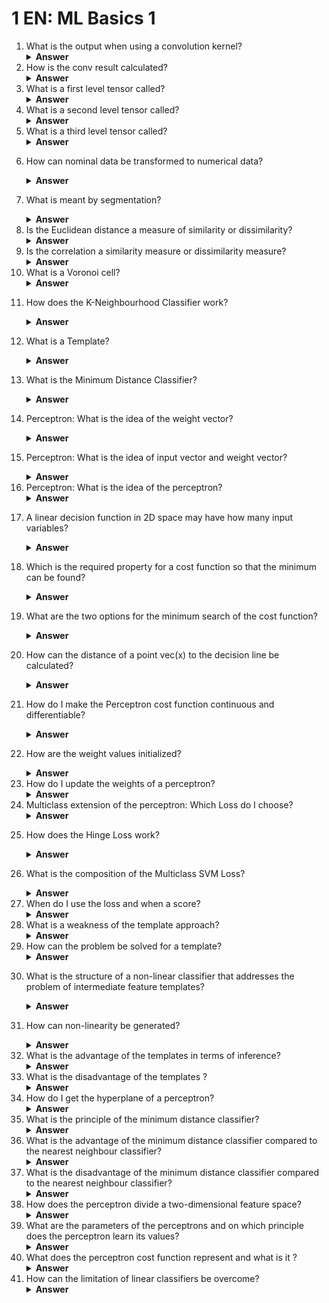 <h1>1 EN: ML Basics  1</h1>
<ol start=1>
<li>What is the output when using a convolution kernel?<details><summary><b>Answer</b></summary><ul>
<li>A real number</li>
</ul></details>
</li>
<li>How is the conv result calculated?<details><summary><b>Answer</b></summary><ul>
<li>Mean over the sum of the multiplications of image value with convolution kernel value</li>
</ul></details>
</li>
<li>What is a first level tensor called?<details><summary><b>Answer</b></summary><ul>
<li>Vector</li>
</ul></details>
</li>
<li>What is a second level tensor called?<details><summary><b>Answer</b></summary><ul>
<li>Matrix</li>
</ul></details>
</li>
<li>What is a third level tensor called?<details><summary><b>Answer</b></summary><ul>
<li>Tensor</li>
</ul></details>
</li>
<li>
<p>How can nominal data be transformed to numerical data?</p><details><summary><b>Answer</b></summary><p>
<ul>
<li>One Hot encoding</li>
</ul>
<p><img alt="data/1%20EN%20ML%20Basics%201%20c4761834b24c465c9eeabd9dcf126f86/Untitled.png" height="50%" src="data/1%20EN%20ML%20Basics%201%20c4761834b24c465c9eeabd9dcf126f86/Untitled.png" width="50%"/></p>
</p></details></li>
<li>
<p>What is meant by segmentation?</p><details><summary><b>Answer</b></summary><p>
<ul>
<li>Set of data belonging to an object of an object class c</li>
</ul>
</p></details></li>
<li>Is the Euclidean distance a measure of similarity or dissimilarity?<details><summary><b>Answer</b></summary><ul>
<li>Dissimilarity measure</li>
</ul></details>
</li>
<li>Is the correlation a similarity measure or dissimilarity measure?<details><summary><b>Answer</b></summary><ul>
<li>Similarity measure</li>
</ul></details>
</li>
<li>What is a Voronoi cell?<details><summary><b>Answer</b></summary><ul>
<li>Separation of the solution space into volumes (multi-dimensional) / surfaces (two-dimensional) using mid-perpendiculars between two adjacent points.</li>
</ul></details>
</li>
<li>
<p>How does the K-Neighbourhood Classifier work?</p><details><summary><b>Answer</b></summary><p>
<ul>
<li>A hypersphere is enlarged by a new point in feature space until k elements are contained. Then the class is assigned by a simple majority decision.</li>
</ul>
</p></details></li>
<li>
<p>What is a Template?</p><details><summary><b>Answer</b></summary><p>
<ul>
<li>
<p>Template objects are the mean of a certain class. This then results in the center of gravity of a cluster.</p>
<p><img alt="data/1%20EN%20ML%20Basics%201%20c4761834b24c465c9eeabd9dcf126f86/Untitled%201.png" height="50%" src="data/1%20EN%20ML%20Basics%201%20c4761834b24c465c9eeabd9dcf126f86/Untitled%201.png" width="50%"/></p>
<p>Source: Karlsruhe University of Applied Science - Prof. Dr. Norbert Link</p>
</li>
</ul>
</p></details></li>
<li>
<p>What is the Minimum Distance Classifier?</p><details><summary><b>Answer</b></summary><p>
<ul>
<li>If vec_x closer to template 1, then class c_1, otherwise class c_2</li>
</ul>
</p></details></li>
<li>
<p>Perceptron: What is the idea of the weight vector?</p><details><summary><b>Answer</b></summary><p>
<ul>
<li>
<p>The intuition behind the weight vector comes from the idea of calculating the Euclidean distance from an input vector and a template vector. (See questions about this). The Euclidean distance of two vectors can be resolved to</p>
<p><img alt="data/1%20EN%20ML%20Basics%201%20c4761834b24c465c9eeabd9dcf126f86/Untitled%202.png" height="50%" src="data/1%20EN%20ML%20Basics%201%20c4761834b24c465c9eeabd9dcf126f86/Untitled%202.png" width="50%"/></p>
<p>Source: Karlsruhe University of Applied Science - Prof. Dr. Norbert Link</p>
<p>The middle part shows the weight vector and the +2 the bias. Since we are doing continuous learning, we can define a weight vector w and a random bias. This gives the Euclidean distance when we calculate the scalar product of the input vector with the weight vector. Since the Euclidean distance is a dissimilarity measure, if it is greater than 0, it is assigned a different class than if it is less than 0.</p>
<p><img alt="data/1%20EN%20ML%20Basics%201%20c4761834b24c465c9eeabd9dcf126f86/Untitled%203.png" height="50%" src="data/1%20EN%20ML%20Basics%201%20c4761834b24c465c9eeabd9dcf126f86/Untitled%203.png" width="50%"/></p>
<p>Source: Karlsruhe University of Applied Science - Prof. Dr. Norbert Link</p>
</li>
</ul>
</p></details></li>
<li>
<p>Perceptron: What is the idea of input vector and weight vector?</p><details><summary><b>Answer</b></summary><p>
<ul>
<li>Calculate the Euclidean distance</li>
</ul>
</p></details></li>
<li>Perceptron: What is the idea of the perceptron?<details><summary><b>Answer</b></summary><ul>
<li>By means of continuous learning, we change the weight vector so that it creates a dividing line between two classes in our feature space.</li>
</ul></details>
</li>
<li>
<p>A linear decision function in 2D space may have how many input variables?</p><details><summary><b>Answer</b></summary><p>
<ul>
<li>Only one, because the function value adds another axis</li>
</ul>
<p><img alt="data/1%20EN%20ML%20Basics%201%20c4761834b24c465c9eeabd9dcf126f86/Untitled%204.png" height="50%" src="data/1%20EN%20ML%20Basics%201%20c4761834b24c465c9eeabd9dcf126f86/Untitled%204.png" width="50%"/></p>
<p>(Linear decision function)</p>
<p>Source: Karlsruhe University of Applied Science - Prof. Dr. Norbert Link</p>
</p></details></li>
<li>
<p>Which is the required property for a cost function so that the minimum can be found?</p><details><summary><b>Answer</b></summary><p>
<ul>
<li>Function must be continuous and differentiable</li>
</ul>
</p></details></li>
<li>
<p>What are the two options for the minimum search of the cost function?</p><details><summary><b>Answer</b></summary><p>
<ul>
<li>Numerical (Full Scanning)</li>
<li>Analytical (derivation)</li>
<li>In the following example, the cost function is the sum of the quantity of incorrectly classified vec(x)</li>
</ul>
<p><img alt="data/1%20EN%20ML%20Basics%201%20c4761834b24c465c9eeabd9dcf126f86/Untitled%205.png" height="50%" src="data/1%20EN%20ML%20Basics%201%20c4761834b24c465c9eeabd9dcf126f86/Untitled%205.png" width="50%"/></p>
<p>Source: Karlsruhe University of Applied Science - Prof. Dr. Norbert Link</p>
</p></details></li>
<li>
<p>How can the distance of a point vec(x) to the decision line be calculated?</p><details><summary><b>Answer</b></summary><p>
<p><img alt="data/1%20EN%20ML%20Basics%201%20c4761834b24c465c9eeabd9dcf126f86/Untitled%206.png" height="50%" src="data/1%20EN%20ML%20Basics%201%20c4761834b24c465c9eeabd9dcf126f86/Untitled%206.png" width="50%"/></p>
<p><img alt="data/1%20EN%20ML%20Basics%201%20c4761834b24c465c9eeabd9dcf126f86/Untitled%207.png" height="50%" src="data/1%20EN%20ML%20Basics%201%20c4761834b24c465c9eeabd9dcf126f86/Untitled%207.png" width="50%"/></p>
<p>Source: Karlsruhe University of Applied Science - Prof. Dr. Norbert Link</p>
</p></details></li>
<li>
<p>How do I make the Perceptron cost function continuous and differentiable?</p><details><summary><b>Answer</b></summary><p>
<ul>
<li>Use the distance of the incorrectly classified distances and add them up. The function becomes continuous, since we are now working with fine granularity, meaning that a slight change in w may produce a large variation in the result of the function value (hyperplane)</li>
</ul>
<p><img alt="data/1%20EN%20ML%20Basics%201%20c4761834b24c465c9eeabd9dcf126f86/Untitled%208.png" height="50%" src="data/1%20EN%20ML%20Basics%201%20c4761834b24c465c9eeabd9dcf126f86/Untitled%208.png" width="50%"/></p>
<p>Source: Karlsruhe University of Applied Science - Prof. Dr. Norbert Link</p>
</p></details></li>
<li>
<p>How are the weight values initialized?</p><details><summary><b>Answer</b></summary><p>
<ul>
<li>Random!</li>
<li>Never use 0, otherwise the algorithm cannot start</li>
</ul>
</p></details></li>
<li>How do I update the weights of a perceptron?<details><summary><b>Answer</b></summary><ul>
<li>Weight = weight - learning rate * slope of the cost function from w to at position k (which is the derivative of the cost function over w)</li>
</ul></details>
</li>
<li>Multiclass extension of the perceptron: Which Loss do I choose?<details><summary><b>Answer</b></summary><ul>
<li>Hinge-Loss or Maximum Margin Loss</li>
</ul></details>
</li>
<li>
<p>How does the Hinge Loss work?</p><details><summary><b>Answer</b></summary><p>
<ul>
<li>
<p>For each class the score is calculated and the goal is that the score for the correct class is greater than a certain delta + the accumulated sum of all other classes. If so, the cost would be 0, if in the delta, costs are calculated proportionally.</p>
<p><img alt="data/1%20EN%20ML%20Basics%201%20c4761834b24c465c9eeabd9dcf126f86/Untitled%209.png" height="50%" src="data/1%20EN%20ML%20Basics%201%20c4761834b24c465c9eeabd9dcf126f86/Untitled%209.png" width="50%"/></p>
</li>
</ul>
</p></details></li>
<li>
<p>What is the composition of the Multiclass SVM Loss?</p><details><summary><b>Answer</b></summary><p>
<ul>
<li>Composed of hinge loss and regularization loss (with lambda as regularization parameter)</li>
</ul>
</p></details></li>
<li>When do I use the loss and when a score?<details><summary><b>Answer</b></summary><ul>
<li>Loss value implies how well or poorly a certain model behaves after each iteration of optimization. Ideally, one would expect the reduction of loss after each, or several, iteration(s).</li>
<li>The accuracy of a model is usually determined after the model parameters are learned and fixed and no learning is taking place. Then the test samples are fed to the model and the number of mistakes (zero-one loss) the model makes are recorded, after comparison to the true targets.</li>
<li>Source: <a href="https://stackoverflow.com/questions/34518656/how-to-interpret-loss-and-accuracy-for-a-machine-learning-model">https://stackoverflow.com/questions/34518656/how-to-interpret-loss-and-accuracy-for-a-machine-learning-model</a></li>
</ul></details>
</li>
<li>What is a weakness of the template approach?<details><summary><b>Answer</b></summary><ul>
<li>Template becomes blurry if class instance has a very different feature value</li>
</ul></details>
</li>
<li>How can the problem be solved for a template?<details><summary><b>Answer</b></summary><ul>
<li>Transformation of the actual features to so-called intermediate features, which are invariant to differences in original features. (non-linear transformation). This results in an intermediate feature template</li>
</ul></details>
</li>
<li>
<p>What is the structure of a non-linear classifier that addresses the problem of intermediate feature templates?</p><details><summary><b>Answer</b></summary><p>
<p><img alt="data/1%20EN%20ML%20Basics%201%20c4761834b24c465c9eeabd9dcf126f86/Untitled%2010.png" height="50%" src="data/1%20EN%20ML%20Basics%201%20c4761834b24c465c9eeabd9dcf126f86/Untitled%2010.png" width="50%"/></p>
<p>Source: Karlsruhe University of Applied Science - Prof. Dr. Norbert Link</p>
</p></details></li>
<li>
<p>How can non-linearity be generated?</p><details><summary><b>Answer</b></summary><p>
<ul>
<li>With AND, OR and XOR Grids</li>
</ul>
</p></details></li>
<li>What is the advantage of the templates in terms of inference?<details><summary><b>Answer</b></summary><ul>
<li>They are faster because only Voinoi must be calculated for representatives</li>
</ul></details>
</li>
<li>What is the disadvantage of the templates ?<details><summary><b>Answer</b></summary><ul>
<li>They are inaccurate</li>
</ul></details>
</li>
<li>How do I get the hyperplane of a perceptron?<details><summary><b>Answer</b></summary><ul>
<li>Set zero for one of the two values (x1,x2). Solve the equation and do the same the other way round.</li>
</ul></details>
</li>
<li>What is the principle of the minimum distance classifier?<details><summary><b>Answer</b></summary><ul>
<li>Calculate a center of gravity vector from the sample vectors of a class (mean over sum). This is also called a template.</li>
<li>Classification based on distance to template</li>
</ul></details>
</li>
<li>What is the advantage of the minimum distance classifier compared to the nearest neighbour classifier?<details><summary><b>Answer</b></summary><ul>
<li>The Minimum Distance Classifier is more robust against outliers, because not every data point of the sample is considered, but only their main class focuses.</li>
<li>The inference should be faster, since only the distance to N class centers is determined
and not the distance to each individual data point of the sample.</li>
<li>The distances must be calculated only for the centers of gravity</li>
</ul></details>
</li>
<li>What is the disadvantage of the minimum distance classifier compared to the nearest neighbour classifier?<details><summary><b>Answer</b></summary><ul>
<li>Only works under certain conditions</li>
<li>Mean values are only a good template in special cases</li>
<li>Only linear class boundaries can be displayed</li>
</ul></details>
</li>
<li>How does the perceptron divide a two-dimensional feature space?<details><summary><b>Answer</b></summary><ul>
<li>Through a straight line into two half spaces</li>
</ul></details>
</li>
<li>What are the parameters of the perceptrons and on which principle does the perceptron learn its values?<details><summary><b>Answer</b></summary><ul>
<li>Parameters: Weight values 𝑤 Threshold values 𝑤</li>
<li>Principle: Minimization of the classification error-loss function by using a gradient descent method</li>
</ul></details>
</li>
<li>What does the perceptron cost function represent and what is it ?<details><summary><b>Answer</b></summary><ul>
<li>Percepton cost function represents the sum of the distances of all incorrectly classified samples to the decision (hyper) level.</li>
</ul></details>
</li>
<li>How can the limitation of linear classifiers be overcome?<details><summary><b>Answer</b></summary><ul>
<li>Combination of linear classifiers in layers with non-linear activation function</li>
</ul></details>
</li>
</ol start=1>